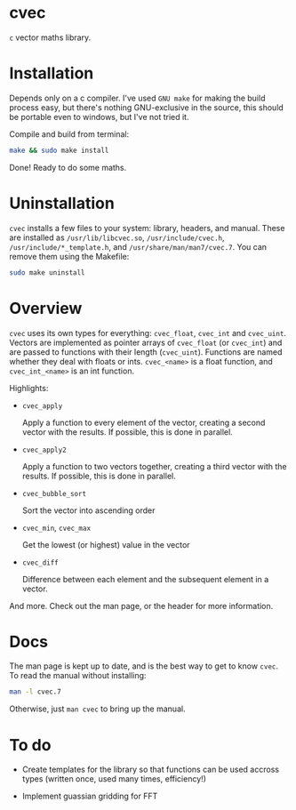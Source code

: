 # cvec

`c` vector maths library.

# Installation

Depends only on a c compiler. I've used `GNU make` for making the build process
easy, but there's nothing GNU-exclusive in the source, this should be portable
even to windows, but I've not tried it.

Compile and build from terminal:

```bash
make && sudo make install
```

Done! Ready to do some maths.

# Uninstallation

`cvec` installs a few files to your system: library, headers, and manual. These
are installed as `/usr/lib/libcvec.so`, `/usr/include/cvec.h`,
`/usr/include/*_template.h`, and `/usr/share/man/man7/cvec.7`. You can remove
them using the Makefile:

```bash
sudo make uninstall
```

# Overview

`cvec` uses its own types for everything: `cvec_float`, `cvec_int` and
`cvec_uint`. Vectors are implemented as  pointer arrays of `cvec_float` (or
`cvec_int`) and are passed to functions with their length (`cvec_uint`).
Functions are named whether they deal with floats or ints. `cvec_<name>` is a
float function, and `cvec_int_<name>` is an int function.

Highlights:

  - `cvec_apply`

    Apply a function to every element of the vector, creating a second vector
    with the results. If possible, this is done in parallel.

  - `cvec_apply2`

    Apply a function to two vectors together, creating a third vector with the
    results. If possible, this is done in parallel.

  - `cvec_bubble_sort`

    Sort the vector into ascending order

  - `cvec_min`, `cvec_max`

    Get the lowest (or highest) value in the vector

  - `cvec_diff`

    Difference between each element and the subsequent element in a vector.

And more. Check out the man page, or the header for more information.

# Docs

The man page is kept up to date, and is the best way to get to know `cvec`. To
read the manual without installing:

```bash
man -l cvec.7
```

Otherwise, just `man cvec` to bring up the manual.

# To do

  - Create templates for the library so that functions can be used accross types
    (written once, used many times, efficiency!)

  - Implement guassian gridding for FFT
